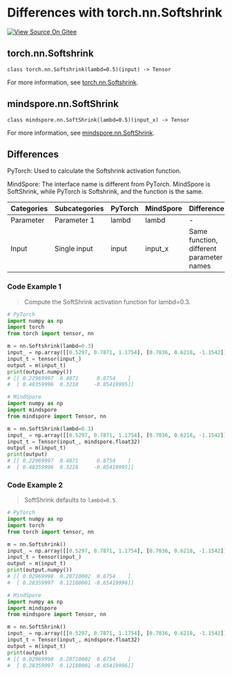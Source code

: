 # Differences with torch.nn.Softshrink

[![View Source On Gitee](https://mindspore-website.obs.cn-north-4.myhuaweicloud.com/website-images/r2.3.2/resource/_static/logo_source_en.svg)](https://gitee.com/mindspore/docs/blob/r2.3.2/docs/mindspore/source_en/note/api_mapping/pytorch_diff/SoftShrink.md)

## torch.nn.Softshrink

```text
class torch.nn.Softshrink(lambd=0.5)(input) -> Tensor
```

For more information, see [torch.nn.Softshrink](https://pytorch.org/docs/1.8.1/generated/torch.nn.Softshrink.html).

## mindspore.nn.SoftShrink

```text
class mindspore.nn.SoftShrink(lambd=0.5)(input_x) -> Tensor
```

For more information, see [mindspore.nn.SoftShrink](https://www.mindspore.cn/docs/en/r2.3.2/api_python/nn/mindspore.nn.SoftShrink.html).

## Differences

PyTorch: Used to calculate the Softshrink activation function.

MindSpore: The interface name is different from PyTorch. MindSpore is SoftShrink, while PyTorch is Softshrink, and the function is the same.

| Categories | Subcategories |PyTorch | MindSpore | Difference |
| ---- | ----- | ------- | --------- | ------------- |
| Parameter | Parameter 1 | lambd  | lambd     | - |
| Input | Single input | input  | input_x   | Same function, different parameter names |

### Code Example 1

> Compute the SoftShrink activation function for lambd=0.3.

```python
# PyTorch
import numpy as np
import torch
from torch import tensor, nn

m = nn.Softshrink(lambd=0.3)
input_ = np.array([[0.5297, 0.7871, 1.1754], [0.7836, 0.6218, -1.1542]], dtype=np.float32)
input_t = tensor(input_)
output = m(input_t)
print(output.numpy())
# [[ 0.22969997  0.4871      0.8754    ]
#  [ 0.48359996  0.3218     -0.85419995]]

# MindSpore
import numpy as np
import mindspore
from mindspore import Tensor, nn

m = nn.SoftShrink(lambd=0.3)
input_ = np.array([[0.5297, 0.7871, 1.1754], [0.7836, 0.6218, -1.1542]], dtype=np.float32)
input_t = Tensor(input_, mindspore.float32)
output = m(input_t)
print(output)
# [[ 0.22969997  0.4871      0.8754    ]
#  [ 0.48359996  0.3218     -0.85419995]]
```

### Code Example 2

> SoftShrink defaults to `lambd=0.5`.

```python
# PyTorch
import numpy as np
import torch
from torch import tensor, nn

m = nn.Softshrink()
input_ = np.array([[0.5297, 0.7871, 1.1754], [0.7836, 0.6218, -1.1542]], dtype=np.float32)
input_t = tensor(input_)
output = m(input_t)
print(output.numpy())
# [[ 0.02969998  0.28710002  0.6754    ]
#  [ 0.28359997  0.12180001 -0.65419996]]

# MindSpore
import numpy as np
import mindspore
from mindspore import Tensor, nn

m = nn.SoftShrink()
input_ = np.array([[0.5297, 0.7871, 1.1754], [0.7836, 0.6218, -1.1542]], dtype=np.float32)
input_t = Tensor(input_, mindspore.float32)
output = m(input_t)
print(output)
# [[ 0.02969998  0.28710002  0.6754    ]
#  [ 0.28359997  0.12180001 -0.65419996]]
```
